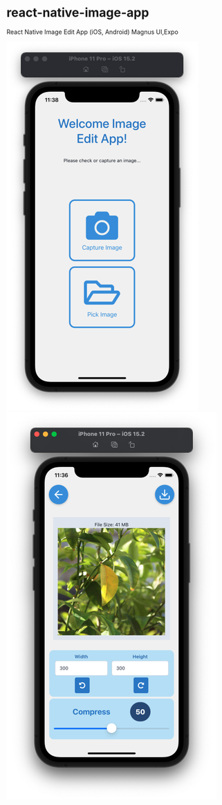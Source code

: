 # react-native-image-app
React Native Image Edit App (iOS, Android) Magnus UI,Expo

![](https://raw.githubusercontent.com/ozgurkaracam/react-native-image-app/master/screenshoots/1.png) ![](https://raw.githubusercontent.com/ozgurkaracam/react-native-image-app/master/screenshoots/2.png)


